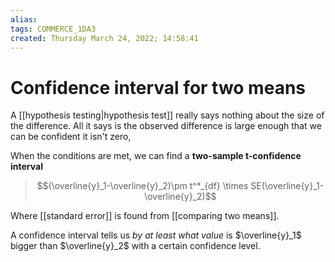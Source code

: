 ```yaml
---
alias: 
tags: COMMERCE_1DA3
created: Thursday March 24, 2022; 14:58:41 
---
```

# Confidence interval for two means
A [[hypothesis testing|hypothesis test]] really says nothing about the size of the difference. All it says is the observed difference is large enough that we can be confident it isn't zero,

When the conditions are met, we can find a **two-sample t-confidence interval**

> $$(\overline{y}_1-\overline{y}_2)\pm t^*_{df} \times SE(\overline{y}_1-\overline{y}_2)$$

Where [[standard error]] is found from [[comparing two means]]. 

A confidence interval tells us *by at least what value* is $\overline{y}_1$ bigger than $\overline{y}_2$ with a certain confidence level.